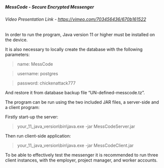 ##### MessCode - Secure Encrypted Messenger

###### Video Presentation Link - https://vimeo.com/703456436/670b161522

In order to run the program, Java version 11 or higher must be installed on the device.

It is also necessary to locally create the database with the following parameters:
> name: MessCode

> username: postgres

> password: chickenattack777

And restore it from database backup file “UN-defined-messcode.tz”.

The program can be run using the two included JAR files, a server-side and a client program:

Firstly start-up the server:

> your_11_java_version\bin\java.exe -jar MessCodeServer.jar

Then run client-side application:

> your_11_java_version\bin\java.exe -jar MessCodeClient.jar


To be able to effectively test the messenger it is recommended to run three client instances, with the employer, project manager, and worker accounts.
